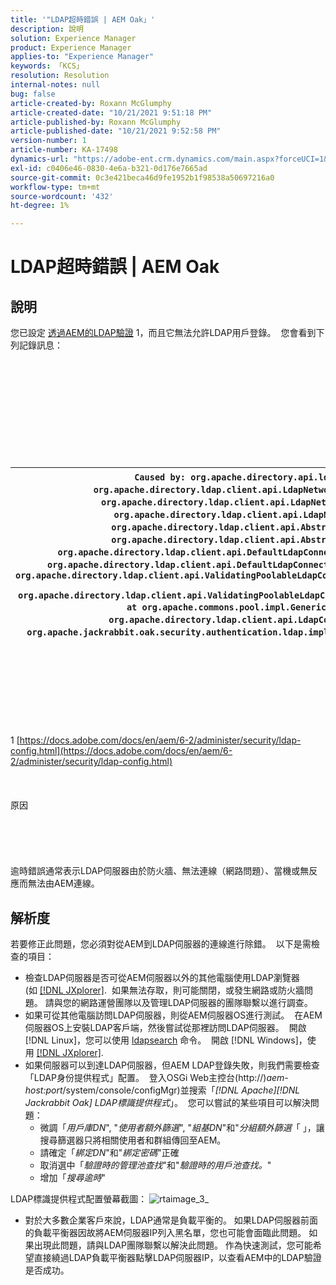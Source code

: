 ```yaml
---
title: '"LDAP超時錯誤 | AEM Oak」'
description: 說明
solution: Experience Manager
product: Experience Manager
applies-to: "Experience Manager"
keywords: 「KCS」
resolution: Resolution
internal-notes: null
bug: false
article-created-by: Roxann McGlumphy
article-created-date: "10/21/2021 9:51:18 PM"
article-published-by: Roxann McGlumphy
article-published-date: "10/21/2021 9:52:58 PM"
version-number: 1
article-number: KA-17498
dynamics-url: "https://adobe-ent.crm.dynamics.com/main.aspx?forceUCI=1&pagetype=entityrecord&etn=knowledgearticle&id=72595e04-b932-ec11-b6e5-000d3a5ba97a"
exl-id: c0406e46-0830-4e6a-b321-0d176e7665ad
source-git-commit: 0c3e421beca46d9fe1952b1f98538a50697216a0
workflow-type: tm+mt
source-wordcount: '432'
ht-degree: 1%

---
```


# LDAP超時錯誤 | AEM Oak

## 說明


您已設定 [透過AEM的LDAP驗證](https://docs.adobe.com/docs/en/aem/6-2/administer/security/ldap-config.html) 1，而且它無法允許LDAP用戶登錄。  您會看到下列記錄訊息：
<br><br><br><br><br> <br><br> <br><br><br><br>

| `Caused by: org.apache.directory.api.ldap.model.exception.LdapException: TimeOut occurred` `at org.apache.directory.ldap.client.api.LdapNetworkConnection.writeRequest(LdapNetworkConnection.java:4106)` `at org.apache.directory.ldap.client.api.LdapNetworkConnection.bindAsync(LdapNetworkConnection.java:1290)` `at org.apache.directory.ldap.client.api.LdapNetworkConnection.bind(LdapNetworkConnection.java:1188)` `at org.apache.directory.ldap.client.api.AbstractLdapConnection.bind(AbstractLdapConnection.java:127)` `at org.apache.directory.ldap.client.api.AbstractLdapConnection.bind(AbstractLdapConnection.java:112)` `at org.apache.directory.ldap.client.api.DefaultLdapConnectionFactory.bindConnection(DefaultLdapConnectionFactory.java:64)` `at org.apache.directory.ldap.client.api.DefaultLdapConnectionFactory.newLdapConnection(DefaultLdapConnectionFactory.java:107)` `at org.apache.directory.ldap.client.api.ValidatingPoolableLdapConnectionFactory.makeObject(ValidatingPoolableLdapConnectionFactory.java:133)` `at org.apache.directory.ldap.client.api.ValidatingPoolableLdapConnectionFactory.makeObject(ValidatingPoolableLdapConnectionFactory.java:59)` `at org.apache.commons.pool.impl.GenericObjectPool.borrowObject(GenericObjectPool.java:1188)` `at org.apache.directory.ldap.client.api.LdapConnectionPool.getConnection(LdapConnectionPool.java:123)` `at org.apache.jackrabbit.oak.security.authentication.ldap.impl.LdapIdentityProvider.connect(LdapIdentityProvider.java:771)` `... 57 common frames omitted` |
| --- |

<br><br><br><br><br> <br><br>
1 [https://docs.adobe.com/docs/en/aem/6-2/administer/security/ldap-config.html](https://docs.adobe.com/docs/en/aem/6-2/administer/security/ldap-config.html)
<br><br><br><br>原因<br><br><br><br><br><br>
逾時錯誤通常表示LDAP伺服器由於防火牆、無法連線（網路問題）、當機或無反應而無法由AEM連線。


## 解析度


若要修正此問題，您必須對從AEM到LDAP伺服器的連線進行除錯。  以下是需檢查的項目：

- 檢查LDAP伺服器是否可從AEM伺服器以外的其他電腦使用LDAP瀏覽器(如 [[!DNL JXplorer]](http://jxplorer.org/).  如果無法存取，則可能關閉，或發生網路或防火牆問題。 請與您的網路運營團隊以及管理LDAP伺服器的團隊聯繫以進行調查。
- 如果可從其他電腦訪問LDAP伺服器，則從AEM伺服器OS進行測試。  在AEM伺服器OS上安裝LDAP客戶端，然後嘗試從那裡訪問LDAP伺服器。  開啟 [!DNL Linux]，您可以使用 [ldapsearch](https://access.redhat.com/documentation/en-US/Red_Hat_Directory_Server/8.2/html/Administration_Guide/Examples-of-common-ldapsearches.html) 命令。  開啟 [!DNL Windows]，使用 [[!DNL JXplorer]](http://jxplorer.org/).
- 如果伺服器可以到達LDAP伺服器，但AEM LDAP登錄失敗，則我們需要檢查「LDAP身份提供程式」配置。  登入OSGi Web主控台(http://)*aem-host:port*/system/console/configMgr)並搜索「*[!DNL Apache][!DNL Jackrabbit Oak] LDAP標識提供程式*」。  您可以嘗試的某些項目可以解決問題：
   - 微調「*用戶庫DN*&quot;, &quot;*使用者額外篩選*&quot;, &quot;*組基DN*&quot;和&quot;*分組額外篩選*「 」，讓搜尋篩選器只將相關使用者和群組傳回至AEM。
   - 請確定「*綁定DN*&quot;和&quot;*綁定密碼*&quot;正確
   - 取消選中「*驗證時的管理池查找*&quot;和&quot;*驗證時的用戶池查找。*&quot;
   - 增加「*搜尋逾時*&quot;


LDAP標識提供程式配置螢幕截圖：
![rtaimage_3_](https://helpx.adobe.com/content/dam/help/en/experience-manager/kb/LDAP-error/jcr%3acontent/main-pars/image/rtaimage_3_.png "rtaimage_3_")
- 對於大多數企業客戶來說，LDAP通常是負載平衡的。 如果LDAP伺服器前面的負載平衡器因故將AEM伺服器IP列入黑名單，您也可能會面臨此問題。 如果出現此問題，請與LDAP團隊聯繫以解決此問題。 作為快速測試，您可能希望直接繞過LDAP負載平衡器點擊LDAP伺服器IP，以查看AEM中的LDAP驗證是否成功。
